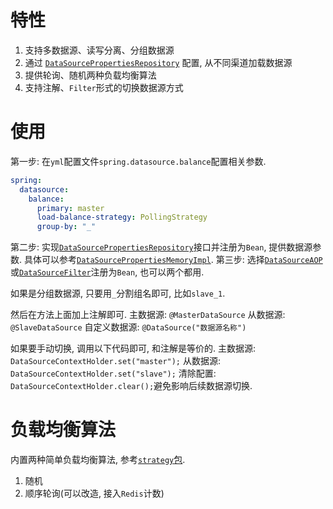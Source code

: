 # 特性
1. 支持多数据源、读写分离、分组数据源
1. 通过 [`DataSourcePropertiesRepository`](src/main/java/moe/ahao/spring/boot/datasources/repository/DataSourcePropertiesRepository.java) 配置, 从不同渠道加载数据源
1. 提供轮询、随机两种负载均衡算法
1. 支持注解、`Filter`形式的切换数据源方式

# 使用
第一步: 在`yml`配置文件`spring.datasource.balance`配置相关参数.
```yaml
spring:
  datasource:
    balance:
      primary: master
      load-balance-strategy: PollingStrategy
      group-by: "_"
```
第二步: 实现[`DataSourcePropertiesRepository`](src/main/java/moe/ahao/spring/boot/datasources/repository/DataSourcePropertiesRepository.java)接口并注册为`Bean`, 提供数据源参数. 具体可以参考[`DataSourcePropertiesMemoryImpl`](src/main/java/moe/ahao/spring/boot/datasources/repository/DataSourcePropertiesMemoryImpl.java).
第三步: 选择[`DataSourceAOP`](src/main/java/moe/ahao/spring/boot/datasources/aop/DataSourceAOP.java)或[`DataSourceFilter`](src/main/java/moe/ahao/spring/boot/datasources/aop/DataSourceFilter.java)注册为`Bean`, 也可以两个都用.

如果是分组数据源, 只要用`_`分割组名即可, 比如`slave_1`.

然后在方法上面加上注解即可.
主数据源: `@MasterDataSource`
从数据源: `@SlaveDataSource`
自定义数据源: `@DataSource("数据源名称")`

如果要手动切换, 调用以下代码即可, 和注解是等价的.
主数据源: `DataSourceContextHolder.set("master");`
从数据源: `DataSourceContextHolder.set("slave");`
清除配置: `DataSourceContextHolder.clear();`避免影响后续数据源切换.

# 负载均衡算法
内置两种简单负载均衡算法, 参考[`strategy`包](src/main/java/moe/ahao/spring/boot/datasources/strategy).
1. 随机
2. 顺序轮询(可以改造, 接入`Redis`计数)

